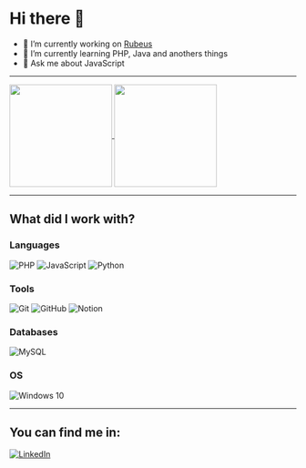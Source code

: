 # Hi there 👋

- 🔭 I’m currently working on [Rubeus](https://github.com/rubeus-tecnologia-e-inovacao)
- 🌱 I’m currently learning PHP, Java and anothers things
- 💬 Ask me about JavaScript


---
<a href="https://github.com/ViniciusVenturaM">
  <img align="center" height="180rem" src="https://github-readme-stats.vercel.app/api?username=ViniciusVenturaM&show_icons=true&theme=dracula">
</a>
<a href="https://github.com/ViniciusVenturaM">
  <img align="center" height="180rem" src="https://github-readme-stats.vercel.app/api/top-langs/?username=ViniciusVenturaM&layout=compact&theme=dracula">
</a>



---



## What did I work with?
### Languages 

![PHP](https://img.shields.io/badge/php-%23777BB4.svg?style=for-the-badge&logo=php&logoColor=white)
![JavaScript](https://img.shields.io/badge/javascript-%23323330.svg?style=for-the-badge&logo=javascript&logoColor=%23F7DF1E)
![Python](https://img.shields.io/badge/python-3670A0?style=for-the-badge&logo=python&logoColor=ffdd54)

### Tools
![Git](https://img.shields.io/badge/git-%23F05033.svg?style=for-the-badge&logo=git&logoColor=white)
![GitHub](https://img.shields.io/badge/github-%23121011.svg?style=for-the-badge&logo=github&logoColor=white)
![Notion](https://img.shields.io/badge/Notion-%23000000.svg?style=for-the-badge&logo=notion&logoColor=white)

### Databases

![MySQL](https://img.shields.io/badge/mysql-%2300f.svg?style=for-the-badge&logo=mysql&logoColor=white)


### OS

![Windows 10](https://img.shields.io/badge/Windows-0078D6?style=for-the-badge&logo=windows&logoColor=white)


---

## You can find me in:

[![LinkedIn](https://img.shields.io/badge/vinícius-ventura-%230077B5.svg?style=for-the-badge&logo=linkedin&logoColor=white)](https://www.linkedin.com/in/vin%C3%ADcius-ventura-601072218/)
